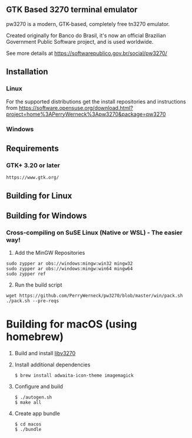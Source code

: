 
## GTK Based 3270 terminal emulator

pw3270 is a modern, GTK-based, completely free tn3270 emulator. 

Created originally for Banco do Brasil, it's now an official Brazilian Government Public Software project, and is used worldwide. 

See more details at https://softwarepublico.gov.br/social/pw3270/

## Installation

### Linux

For the supported distributions get the install repositories and instructions from https://software.opensuse.org/download.html?project=home%3APerryWerneck%3Apw3270&package=pw3270

### Windows


## Requirements

### GTK+ 3.20 or later
	https://www.gtk.org/


## Building for Linux



## Building for Windows

### Cross-compiling on SuSE Linux (Native or WSL) - The easier way!

1. Add the MinGW Repositories

```
sudo zypper ar obs://windows:mingw:win32 mingw32
sudo zypper ar obs://windows:mingw:win64 mingw64
sudo zypper ref
```

2. Run the build script

```
wget https://github.com/PerryWerneck/pw3270/blob/master/win/pack.sh
./pack.sh --pre-reqs
```

Building for macOS (using homebrew)
===================================

1. Build and install [libv3270](../../../libv3270)

2. Install additional dependencies

	```shell
	$ brew install adwaita-icon-theme imagemagick
	```

3. Configure and build

	```shell
	$ ./autogen.sh
	$ make all
	````

4. Create app bundle

	```shell
	$ cd macos
	$ ./bundle
